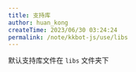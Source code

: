 ```yaml
---
title: 支持库
author: huan_kong
createTime: 2023/06/30 03:24:24
permalink: /note/kkbot-js/use/libs
---
```


默认支持库文件在 `libs` 文件夹下
